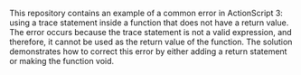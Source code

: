 This repository contains an example of a common error in ActionScript 3: using a trace statement inside a function that does not have a return value. The error occurs because the trace statement is not a valid expression, and therefore, it cannot be used as the return value of the function.  The solution demonstrates how to correct this error by either adding a return statement or making the function void.